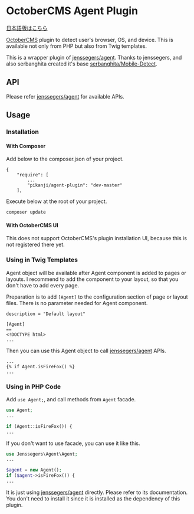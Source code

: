 # OctoberCMS Agent Plugin

[日本語版はこちら](./README_ja.md)

[OctoberCMS](http://octobercms.com/) plugin to detect user's browser, OS, and device.
This is available not only from PHP but also from Twig templates.

This is a wrapper plugin of [jenssegers/agent](https://github.com/jenssegers/agent).
Thanks to jenssegers, and also serbanghita created it's base [serbanghita/Mobile-Detect](https://github.com/serbanghita/Mobile-Detect).


## API
Please refer [jenssegers/agent](https://github.com/jenssegers/agent) for available APIs.


## Usage
### Installation
#### With Composer
Add below to the composer.json of your project.
```
{
    "require": [
        ...
        "pikanji/agent-plugin": "dev-master"
    ],
```

Execute below at the root of your project.
```
composer update
```

#### With OctoberCMS UI
This does not support OctoberCMS's plugin installation UI, because this is not registered there yet.


### Using in Twig Templates
Agent object will be available after Agent component is added to pages or layouts.
I recommend to add the component to your layout, so that you don't have to add every page.

Preparation is to add `[Agent]` to the configuration section of page or layout files. There is no parameter needed for Agent component.
```
description = "Default layout"

[Agent]
==
<!DOCTYPE html>
...

```

Then you can use this Agent object to call [jenssegers/agent](https://github.com/jenssegers/agent) APIs.
```
...
{% if Agent.isFireFox() %}
...
```

### Using in PHP Code
Add `use Agent;`, and call methods from `Agent` facade. 

```php
use Agent;
...

if (Agent::isFireFox()) {
...
```

If you don't want to use facade, you can use it like this.
```php
use Jenssegers\Agent\Agent;
...

$agent = new Agent();
if ($agent->isFireFox()) {
...

```

It is just using [jenssegers/agent](https://github.com/jenssegers/agent) directly. Please refer to its documentation.
You don't need to install it since it is installed as the dependency of this plugin.
